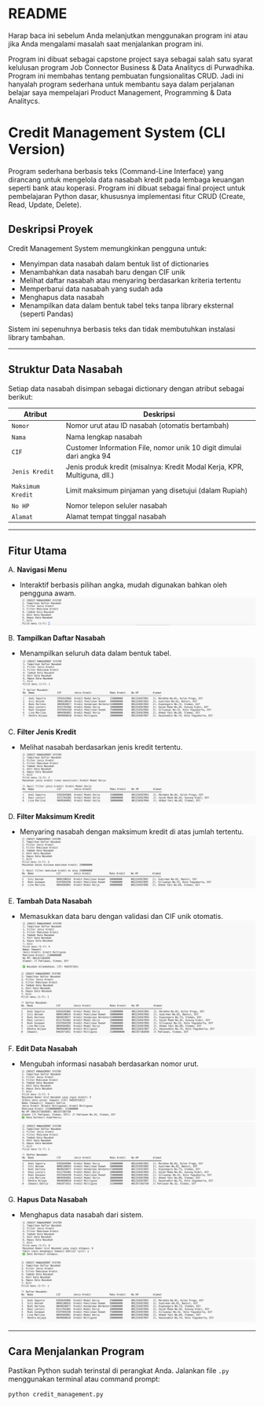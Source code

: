 # README
Harap baca ini sebelum Anda melanjutkan menggunakan program ini atau jika Anda mengalami masalah saat menjalankan program ini.

Program ini dibuat sebagai capstone project saya sebagai salah satu syarat kelulusan program Job Connector Business & Data Analitycs di Purwadhika. Program ini membahas tentang pembuatan fungsionalitas CRUD. Jadi ini hanyalah program sederhana untuk membantu saya dalam perjalanan belajar saya mempelajari Product Management, Programming & Data Analitycs.

# Credit Management System (CLI Version)

Program sederhana berbasis teks (Command-Line Interface) yang dirancang untuk mengelola data nasabah kredit pada lembaga keuangan seperti bank atau koperasi. Program ini dibuat sebagai final project untuk pembelajaran Python dasar, khususnya implementasi fitur CRUD (Create, Read, Update, Delete).

## Deskripsi Proyek

Credit Management System memungkinkan pengguna untuk:
- Menyimpan data nasabah dalam bentuk list of dictionaries
- Menambahkan data nasabah baru dengan CIF unik
- Melihat daftar nasabah atau menyaring berdasarkan kriteria tertentu
- Memperbarui data nasabah yang sudah ada
- Menghapus data nasabah
- Menampilkan data dalam bentuk tabel teks tanpa library eksternal (seperti Pandas)

Sistem ini sepenuhnya berbasis teks dan tidak membutuhkan instalasi library tambahan.

---

## Struktur Data Nasabah

Setiap data nasabah disimpan sebagai dictionary dengan atribut sebagai berikut:

| Atribut            | Deskripsi                                                                 |
|--------------------|---------------------------------------------------------------------------|
| `Nomor`            | Nomor urut atau ID nasabah (otomatis bertambah)                          |
| `Nama`             | Nama lengkap nasabah                                                      |
| `CIF`              | Customer Information File, nomor unik 10 digit dimulai dari angka 94      |
| `Jenis Kredit`     | Jenis produk kredit (misalnya: Kredit Modal Kerja, KPR, Multiguna, dll.)  |
| `Maksimum Kredit`  | Limit maksimum pinjaman yang disetujui (dalam Rupiah)                     |
| `No HP`            | Nomor telepon seluler nasabah                                             |
| `Alamat`           | Alamat tempat tinggal nasabah                                             |

---

## Fitur Utama

A. **Navigasi Menu**
   - Interaktif berbasis pilihan angka, mudah digunakan bahkan oleh pengguna awam.
![Menu Utama](assets/MAIN%20MENU.png)

B. **Tampilkan Daftar Nasabah**
   - Menampilkan seluruh data dalam bentuk tabel.
![Menu 1](assets/MENU%201.png)
     
C. **Filter Jenis Kredit**
   - Melihat nasabah berdasarkan jenis kredit tertentu.
![Menu 2](assets/MENU%202.png)
     
D. **Filter Maksimum Kredit**
   - Menyaring nasabah dengan maksimum kredit di atas jumlah tertentu.
![Menu 3](assets/MENU%203.png)
     
E. **Tambah Data Nasabah**
   - Memasukkan data baru dengan validasi dan CIF unik otomatis.
![Menu 4](assets/MENU%204.png)
![Hasil Menu 4](assets/MENU%204%20hasil.png)
     
F. **Edit Data Nasabah**
   - Mengubah informasi nasabah berdasarkan nomor urut.
![Menu 5](assets/MENU%205.png)
![Hasil Menu 5](assets/MENU%205%20hasil.png)
     
G. **Hapus Data Nasabah**
   - Menghapus data nasabah dari sistem.
![Menu 6](assets/MENU%206.png)
![Hasil Menu 6](assets/MENU%206%20hasil.png)

---

## Cara Menjalankan Program

Pastikan Python sudah terinstal di perangkat Anda. Jalankan file `.py` menggunakan terminal atau command prompt:

```bash
python credit_management.py

